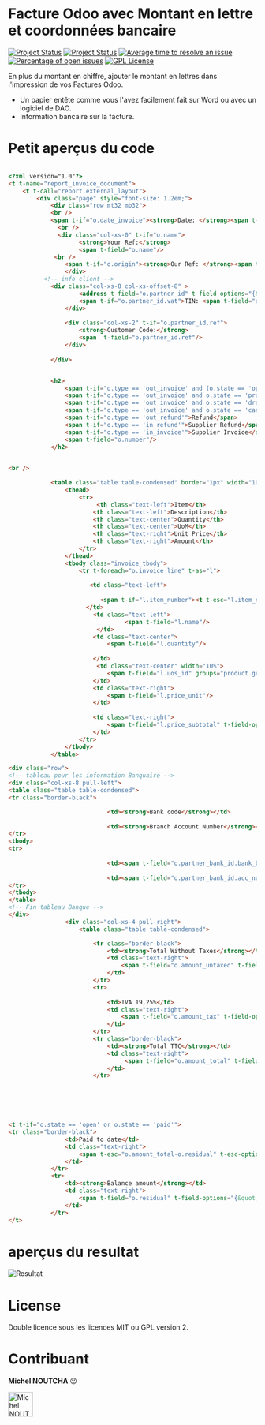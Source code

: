 Facture Odoo avec Montant en lettre et coordonnées bancaire
============================================================

[![Project Status](http://opensource.box.com/badges/active.svg)](http://opensource.box.com/badges)
[![Project Status](http://opensource.box.com/badges/maintenance.svg)](http://opensource.box.com/badges)
[![Average time to resolve an issue](http://isitmaintained.com/badge/resolution/noutcha/OdooReportInvoice.svg)](http://isitmaintained.com/project/noutcha/OdooReportInvoice "Average time to resolve an issue")
[![Percentage of open issues](http://isitmaintained.com/badge/open/noutcha/OdooReportInvoice.svg)](http://isitmaintained.com/project/noutcha/OdooReportInvoice "Percentage of issues still open")
[![GPL License](https://badges.frapsoft.com/os/gpl/gpl.png?v=103)](https://opensource.org/licenses/GPL-3.0/)

En plus du montant en chiffre, ajouter le montant en lettres dans l'impression de vos Factures Odoo.
* Un papier entête comme vous l'avez facilement fait sur Word ou avec un logiciel de DAO.
* Information bancaire sur la facture.

Petit aperçus du code
=====================


```html

<?xml version="1.0"?>
<t t-name="report_invoice_document">
    <t t-call="report.external_layout">
        <div class="page" style="font-size: 1.2em;">
            <div class="row mt32 mb32">
            <br />
            <span t-if="o.date_invoice"><strong>Date: </strong><span t-field="o.date_invoice"/></span>
              <br />
              <div class="col-xs-0" t-if="o.name">
                    <strong>Your Ref:</strong>
                    <span t-field="o.name"/>
             <br />
                <span t-if="o.origin"><strong>Our Ref: </strong><span t-field="o.origin"/></span>
                </div>
          <!-- info client -->
            <div class="col-xs-8 col-xs-offset-8" >
                    <address t-field="o.partner_id" t-field-options="{&quot;widget&quot;: &quot;contact&quot;, &quot;fields&quot;: [&quot;address&quot;, &quot;name&quot;], &quot;no_marker&quot;: true}"/>
                    <span t-if="o.partner_id.vat">TIN: <span t-field="o.partner_id.vat"/></span>
                </div>
              
                <div class="col-xs-2" t-if="o.partner_id.ref">
                    <strong>Customer Code:</strong>
                    <span  t-field="o.partner_id.ref"/>
                </div>
                
            </div>


            <h2>
                <span t-if="o.type == 'out_invoice' and (o.state == 'open' or o.state == 'paid')">Invoice</span>
                <span t-if="o.type == 'out_invoice' and o.state == 'proforma2'">PRO-FORMA <span t-if="o.number">N<sup>o</sup> <span t-field="o.number"/></span> </span>
                <span t-if="o.type == 'out_invoice' and o.state == 'draft'">Draft Invoice</span>
                <span t-if="o.type == 'out_invoice' and o.state == 'cancel'">Cancelled Invoice</span>
                <span t-if="o.type == 'out_refund'">Refund</span>
                <span t-if="o.type == 'in_refund'">Supplier Refund</span>
                <span t-if="o.type == 'in_invoice'">Supplier Invoice</span>
                <span t-field="o.number"/>
            </h2>

            
<br />

            <table class="table table-condensed" border="1px" width="100%">
                <thead>
                    <tr>
                         <th class="text-left">Item</th>
                        <th class="text-left">Description</th>
                        <th class="text-center">Quantity</th>
                        <th class="text-center">UoM</th>
                        <th class="text-right">Unit Price</th>
                        <th class="text-right">Amount</th>
                    </tr>
                </thead>
                <tbody class="invoice_tbody">
                    <tr t-foreach="o.invoice_line" t-as="l">
                
                       <td class="text-left">
                             
                          <span t-if="l.item_number"><t t-esc="l.item_number" /></span>
                      </td>
                        <td class="text-left">
                                 <span t-field="l.name"/>
                         </td>
                        <td class="text-center">
                            <span t-field="l.quantity"/>
                            
                        </td>
                         <td class="text-center" width="10%">
                            <span t-field="l.uos_id" groups="product.group_uom"/>
                        </td>
                        <td class="text-right">
                            <span t-field="l.price_unit"/>
                        </td>
                        
                        <td class="text-right">
                            <span t-field="l.price_subtotal" t-field-options="{&quot;widget&quot;: &quot;monetary&quot;, &quot;display_currency&quot;: &quot;o.currency_id&quot;}"/>
                        </td>
                    </tr>
                </tbody>
            </table>

<div class="row">
<!-- tableau pour les information Banquaire -->
<div class="col-xs-8 pull-left">
<table class="table table-condensed">
<tr class="border-black">

                            <td><strong>Bank code</strong></td>
                            
                            <td><strong>Branch Account Number</strong></td>
</tr>
<tbody>
<tr>
                            
                            <td><span t-field="o.partner_bank_id.bank_bic" /></td>
                            
                            <td><span t-field="o.partner_bank_id.acc_number" /></td>
</tr>
</tbody>
</table>
<!-- Fin tableau Banque -->
</div>
                <div class="col-xs-4 pull-right">
                    <table class="table table-condensed">

                        <tr class="border-black">
                            <td><strong>Total Without Taxes</strong></td>
                            <td class="text-right">
                                <span t-field="o.amount_untaxed" t-field-options="{&quot;widget&quot;: &quot;monetary&quot;, &quot;display_currency&quot;: &quot;o.currency_id&quot;}"/>
                            </td>
                        </tr>
                        <tr>
                            
                            <td>TVA 19,25%</td>
                            <td class="text-right">
                                <span t-field="o.amount_tax" t-field-options="{&quot;widget&quot;: &quot;monetary&quot;, &quot;display_currency&quot;: &quot;o.currency_id&quot;}"/>
                            </td>
                        </tr>
                        <tr class="border-black">
                            <td><strong>Total TTC</strong></td>
                            <td class="text-right">
                                 <span t-field="o.amount_total" t-field-options="{&quot;widget&quot;: &quot;monetary&quot;, &quot;display_currency&quot;: &quot;o.currency_id&quot;}"/>
                            </td>
                        </tr>
                       





<t t-if="o.state == 'open' or o.state == 'paid'">
<tr class="border-black">
                <td>Paid to date</td>
                <td class="text-right">
                    <span t-esc="o.amount_total-o.residual" t-esc-options="{&quot;widget&quot;: &quot;monetary&quot;, &quot;display_currency&quot;: &quot;o.currency_id&quot;}"/>
                </td>
            </tr>
            <tr>
                <td><strong>Balance amount</strong></td>
                <td class="text-right">
                    <span t-field="o.residual" t-field-options="{&quot;widget&quot;: &quot;monetary&quot;, &quot;display_currency&quot;: &quot;o.currency_id&quot;}"/>
                </td>
            </tr>
</t>

```

aperçus du resultat
=======
![Resultat](https://i.ibb.co/VgTxM1C/invoice.jpg "Invoice Factures")


License
======
Double licence sous les licences MIT ou GPL version 2.


Contribuant
===========
**Michel NOUTCHA**  :wink:

<a href="https://ibb.co/HBs68F3"><img src="https://i.ibb.co/HBs68F3/ntm.jpg" width="50" height="50" alt="Michel NOUTCHA" border="0"></a>
